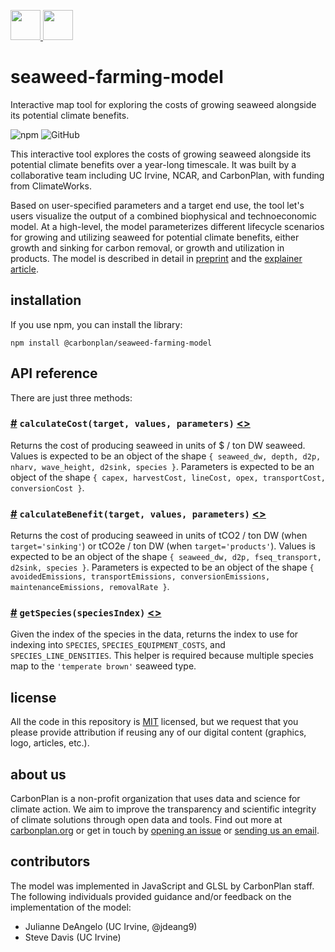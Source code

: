 <p align='left'>
  <a href='https://carbonplan.org/#gh-light-mode-only'>
    <img
      src='https://carbonplan-assets.s3.amazonaws.com/monogram/dark-small.png'
      height='48px'
    />
  </a>
  <a href='https://carbonplan.org/#gh-dark-mode-only'>
    <img
      src='https://carbonplan-assets.s3.amazonaws.com/monogram/light-small.png'
      height='48px'
    />
  </a>
</p>

# seaweed-farming-model

Interactive map tool for exploring the costs of growing seaweed alongside its potential climate benefits.

![npm](https://img.shields.io/npm/v/@carbonplan/seaweed-farming-model?style=flat-square)
![GitHub](https://img.shields.io/github/license/carbonplan/seaweed-farming-web?style=flat-square)

This interactive tool explores the costs of growing seaweed alongside its potential climate benefits over a year-long timescale. It was built by a collaborative team including UC Irvine, NCAR, and CarbonPlan, with funding from ClimateWorks.

Based on user-specified parameters and a target end use, the tool let's users visualize the output of a combined biophysical and technoeconomic model. At a high-level, the model parameterizes different lifecycle scenarios for growing and utilizing seaweed for potential climate benefits, either growth and sinking for carbon removal, or growth and utilization in products. The model is described in detail in [preprint](https://doi.org/10.31223/X5PG9V) and the [explainer article](https://carbonplan.org/research/seaweed-farming-explainer).

## installation

If you use npm, you can install the library:

```shell
npm install @carbonplan/seaweed-farming-model
```

## API reference

There are just three methods:

### <a href="#calculateCost" name="calculateCost">#</a> `calculateCost(target, values, parameters)` [<>](https://github.com/carbonplan/seaweed-farming-web/blob/main/model/src/utils.js "Source")

Returns the cost of producing seaweed in units of $ / ton DW seaweed. Values is expected to be an object of the shape `{ seaweed_dw, depth, d2p, nharv, wave_height, d2sink, species }`. Parameters is expected to be an object of the shape `{ capex, harvestCost, lineCost, opex, transportCost, conversionCost }`.

### <a href="#calculateBenefit" name="calculateBenefit">#</a> `calculateBenefit(target, values, parameters)` [<>](https://github.com/carbonplan/seaweed-farming-web/blob/main/model/src/utils.js "Source")

Returns the cost of producing seaweed in units of tCO2 / ton DW (when `target='sinking'`) or tCO2e / ton DW (when `target='products'`). Values is expected to be an object of the shape `{ seaweed_dw, d2p, fseq_transport, d2sink, species }`. Parameters is expected to be an object of the shape `{ avoidedEmissions, transportEmissions, conversionEmissions, maintenanceEmissions, removalRate }`.

### <a href="#getSpecies" name="getSpecies">#</a> `getSpecies(speciesIndex)` [<>](https://github.com/carbonplan/seaweed-farming-web/blob/main/model/src/utils.js "Source")

Given the index of the species in the data, returns the index to use for indexing into `SPECIES`, `SPECIES_EQUIPMENT_COSTS`, and `SPECIES_LINE_DENSITIES`. This helper is required because multiple species map to the `'temperate brown'` seaweed type.

## license

All the code in this repository is [MIT](https://choosealicense.com/licenses/mit/) licensed, but we request that you please provide attribution if reusing any of our digital content (graphics, logo, articles, etc.).

## about us

CarbonPlan is a non-profit organization that uses data and science for climate action. We aim to improve the transparency and scientific integrity of climate solutions through open data and tools. Find out more at [carbonplan.org](https://carbonplan.org/) or get in touch by [opening an issue](https://github.com/carbonplan/seaweed-farming-web/issues/new) or [sending us an email](mailto:hello@carbonplan.org).

## contributors

The model was implemented in JavaScript and GLSL by CarbonPlan staff. The following individuals provided guidance and/or feedback on the implementation of the model:

- Julianne DeAngelo (UC Irvine, @jdeang9)
- Steve Davis (UC Irvine)